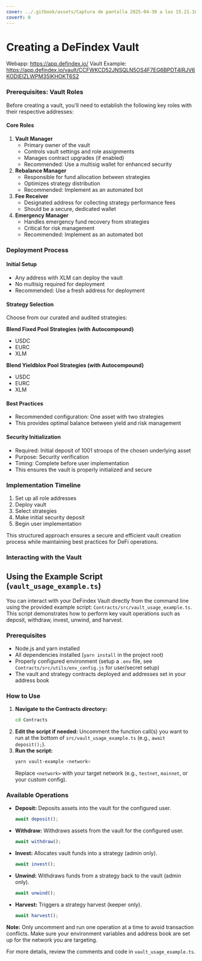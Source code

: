 ```yaml
---
cover: ../.gitbook/assets/Captura de pantalla 2025-04-30 a las 15.21.10.png
coverY: 0
---
```


# Creating a DeFindex Vault

Webapp: https://app.defindex.io/
Vault Example: https://app.defindex.io/vault/CCFWKCD52JNSQLN5OS4F7EG6BPDT4IRJV6KODIEIZLWPM35IKHOKT6S2

### Prerequisites: Vault Roles

Before creating a vault, you'll need to establish the following key roles with their respective addresses:

#### Core Roles

1. **Vault Manager**
   * Primary owner of the vault
   * Controls vault settings and role assignments
   * Manages contract upgrades (if enabled)
   * Recommended: Use a multisig wallet for enhanced security
2. **Rebalance Manager**
   * Responsible for fund allocation between strategies
   * Optimizes strategy distribution
   * Recommended: Implement as an automated bot
3. **Fee Receiver**
   * Designated address for collecting strategy performance fees
   * Should be a secure, dedicated wallet
4. **Emergency Manager**
   * Handles emergency fund recovery from strategies
   * Critical for risk management
   * Recommended: Implement as an automated bot

### Deployment Process

#### Initial Setup

* Any address with XLM can deploy the vault
* No multisig required for deployment
* Recommended: Use a fresh address for deployment

#### Strategy Selection

Choose from our curated and audited strategies:

**Blend Fixed Pool Strategies (with Autocompound)**

* USDC
* EURC
* XLM

**Blend Yieldblox Pool Strategies (with Autocompound)**

* USDC
* EURC
* XLM

#### Best Practices

* Recommended configuration: One asset with two strategies
* This provides optimal balance between yield and risk management

#### Security Initialization

* Required: Initial deposit of 1001 stroops of the chosen underlying asset
* Purpose: Security verification
* Timing: Complete before user implementation
* This ensures the vault is properly initialized and secure

### Implementation Timeline

1. Set up all role addresses
2. Deploy vault
3. Select strategies
4. Make initial security deposit
5. Begin user implementation

This structured approach ensures a secure and efficient vault creation process while maintaining best practices for DeFi operations.


### Interacting with the Vault

## Using the Example Script (`vault_usage_example.ts`)

You can interact with your DeFindex Vault directly from the command line using the provided example script: `Contracts/src/vault_usage_example.ts`. This script demonstrates how to perform key vault operations such as deposit, withdraw, invest, unwind, and harvest.

### Prerequisites

- Node.js and yarn installed
- All dependencies installed (`yarn install` in the project root)
- Properly configured environment (setup a `.env` file, see `Contracts/src/utils/env_config.js` for user/secret setup)
- The vault and strategy contracts deployed and addresses set in your address book

### How to Use

1. **Navigate to the Contracts directory:**
   ```bash
   cd Contracts
   ```
2. **Edit the script if needed:**
   Uncomment the function call(s) you want to run at the bottom of `src/vault_usage_example.ts` (e.g., `await deposit();`).
3. **Run the script:**
   ```bash
   yarn vault-example <network>
   ```
   Replace `<network>` with your target network (e.g., `testnet`, `mainnet`, or your custom config).

### Available Operations

- **Deposit:**
  Deposits assets into the vault for the configured user.
  ```typescript
  await deposit();
  ```
- **Withdraw:**
  Withdraws assets from the vault for the configured user.
  ```typescript
  await withdraw();
  ```
- **Invest:**
  Allocates vault funds into a strategy (admin only).
  ```typescript
  await invest();
  ```
- **Unwind:**
  Withdraws funds from a strategy back to the vault (admin only).
  ```typescript
  await unwind();
  ```
- **Harvest:**
  Triggers a strategy harvest (keeper only).
  ```typescript
  await harvest();
  ```

**Note:** Only uncomment and run one operation at a time to avoid transaction conflicts. Make sure your environment variables and address book are set up for the network you are targeting.

For more details, review the comments and code in `vault_usage_example.ts`.

